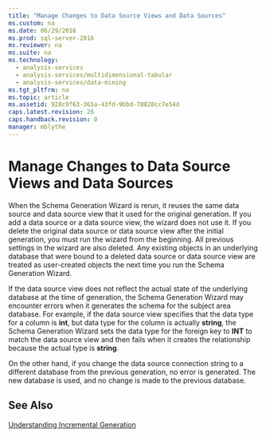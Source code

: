 ```yaml
---
title: "Manage Changes to Data Source Views and Data Sources"
ms.custom: na
ms.date: 06/29/2016
ms.prod: sql-server-2016
ms.reviewer: na
ms.suite: na
ms.technology: 
  - analysis-services
  - analysis-services/multidimensional-tabular
  - analysis-services/data-mining
ms.tgt_pltfrm: na
ms.topic: article
ms.assetid: 928c9f63-365a-43fd-9bbd-78828cc7e54d
caps.latest.revision: 26
caps.handback.revision: 0
manager: mblythe
---
```

# Manage Changes to Data Source Views and Data Sources
When the Schema Generation Wizard is rerun, it reuses the same data source and data source view that it used for the original generation. If you add a data source or a data source view, the wizard does not use it. If you delete the original data source or data source view after the initial generation, you must run the wizard from the beginning. All previous settings in the wizard are also deleted. Any existing objects in an underlying database that were bound to a deleted data source or data source view are treated as user-created objects the next time you run the Schema Generation Wizard.  
  
 If the data source view does not reflect the actual state of the underlying database at the time of generation, the Schema Generation Wizard may encounter errors when it generates the schema for the subject area database. For example, if the data source view specifies that the data type for a column is **int**, but data type for the column is actually **string**, the Schema Generation Wizard sets the data type for the foreign key to **INT** to match the data source view and then fails when it creates the relationship because the actual type is **string**.  
  
 On the other hand, if you change the data source connection string to a different database from the previous generation, no error is generated. The new database is used, and no change is made to the previous database.  
  
## See Also  
 [Understanding Incremental Generation](../../Topics/TopicNameNotContainA/Understanding-Incremental-Generation.md)